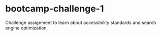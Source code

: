 # bootcamp-challenge-1
Challenge assignment to learn about accessibility standards and search engine optimization.
